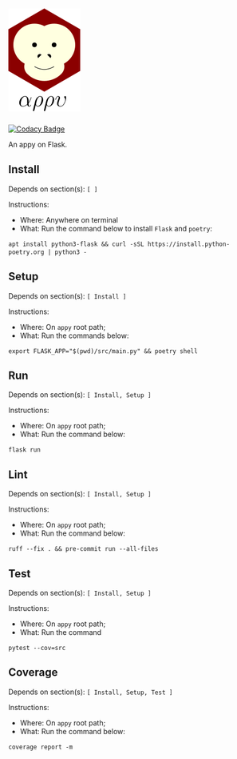 # ![appy_title](https://github.com/trouchet/appy/blob/8c9923dc13b109b83d07a43d6810ebf7b150a2fb/images/appy_small.png)
[![Codacy Badge](https://app.codacy.com/project/badge/Grade/4e255ae6f2b645fb8f1578a3cc0a2291)](https://www.codacy.com/gh/trouchet/appy/dashboard?utm_source=github.com&amp;utm_medium=referral&amp;utm_content=trouchet/appy&amp;utm_campaign=Badge_Grade)

An appy on Flask.

## Install
  
  Depends on section(s): `[ ]`

  Instructions:

  - Where: Anywhere on terminal
  - What: Run the command below to install `Flask` and `poetry`:

  ```
  apt install python3-flask && curl -sSL https://install.python-poetry.org | python3 -
  ```

## Setup

  Depends on section(s): `[ Install ]`

  Instructions:

  - Where: On `appy` root path;
  - What: Run the commands below:

  ```
  export FLASK_APP="$(pwd)/src/main.py" && poetry shell
  ```

## Run

  Depends on section(s): `[ Install, Setup ]`

  Instructions:

  - Where: On `appy` root path;
  - What: Run the command below:

  ```
  flask run
  ```

## Lint

  Depends on section(s): `[ Install, Setup ]`

  Instructions:

  - Where: On `appy` root path;
  - What: Run the command below:

  ```
  ruff --fix . && pre-commit run --all-files
  ```

## Test

  Depends on section(s): `[ Install, Setup ]`

  Instructions:

  - Where: On `appy` root path;
  - What: Run the command

  ```
  pytest --cov=src
  ```

## Coverage

  Depends on section(s): `[ Install, Setup, Test ]`

  Instructions:

  - Where: On `appy` root path;
  - What: Run the command below:

  ```
  coverage report -m
  ```
